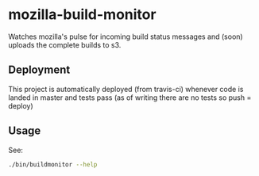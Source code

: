 # mozilla-build-monitor

Watches mozilla's pulse for incoming build status messages and (soon)
uploads the complete builds to s3.

## Deployment

This project is automatically deployed (from travis-ci) whenever code is
landed in master and tests pass (as of writing there are no tests so
push = deploy)

## Usage

See:

```sh
./bin/buildmonitor --help
```
